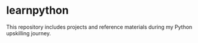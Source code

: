 # learnpython
This repository includes projects and reference materials during my Python upskilling journey. 
